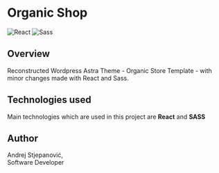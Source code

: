 # Organic Shop
![React](https://img.shields.io/badge/React-61DAFB?logo=react&logoColor=white)
![Sass](https://img.shields.io/badge/Sass-CC6699?logo=sass&logoColor=white)

## Overview
Reconstructed Wordpress Astra Theme - Organic Store Template - with minor changes made with React and Sass.

## Technologies used
Main technologies which are used in this project are **React** and **SASS**

## Author
Andrej Stjepanović,  
Software Developer
